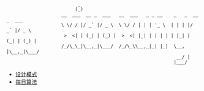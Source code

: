 ```config
                          _                                                    
                         (_)                                                    
                    __  ___  __ _  ___   __  ___   _ _ __    _   _  __ _  ___  
                    \ \/ / |/ _` |/ _ \  \ \/ / | | | '_ \  | | | |/ _` |/ _ \ 
                     >  <| | (_| | (_) |  >  <| |_| | | | | | |_| | (_| | (_) |
                    /_/\_\_|\__,_|\___/  /_/\_\\__,_|_| |_|  \__, |\__,_|\___/ 
                                                              __/ |            
                                                             |___/             
```
- [设计模式](https://github.com/xiaoxunyao/design-patterns)
- [每日算法](https://github.com/xiaoxunyao/daily-algorithm)
